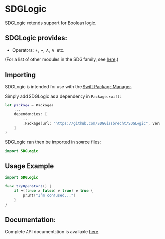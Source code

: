 <!--
 README.md

 This source file is part of the SDGLogic open source project.
 https://github.com/SDGGiesbrecht/SDGLogic

 Copyright ©2017 Jeremy David Giesbrecht and the SDGLogic contributors.

 Soli Deo gloria.

 Licensed under the Apache Licence, Version 2.0.
 See http://www.apache.org/licenses/LICENSE-2.0 for licence information.
 -->

# SDGLogic

SDGLogic extends support for Boolean logic.

## SDGLogic provides:

* Operators: ≠, ¬, ∧, ∨, etc.

(For a list of other modules in the SDG family, see [here](https://github.com/SDGGiesbrecht/SDG/blob/master/README.md).)

## Importing

SDGLogic is intended for use with the [Swift Package Manager](https://swift.org/package-manager/).

Simply add SDGLogic as a dependency in `Package.swift`:

```swift
let package = Package(
    ...
    dependencies: [
        ...
        .Package(url: "https://github.com/SDGGiesbrecht/SDGLogic", versions: "1.1.0" ..< "2.0.0")
    ]
)
```

SDGLogic can then be imported in source files:

```swift
import SDGLogic
```

## Usage Example

```swift
import SDGLogic

func tryOperators() {
    if ¬((true ∧ false) ∨ true) ≠ true {
        print("I’m confused...")
    }
}
```

## Documentation:

Complete API documentation is available [here](https://sdggiesbrecht.github.io/SDGLogic/).
